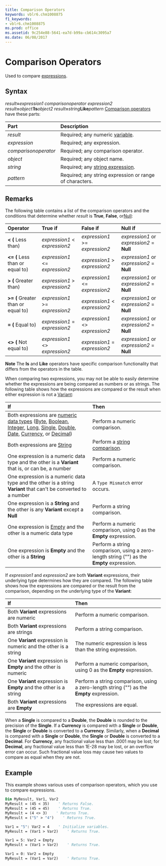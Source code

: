 ```yaml
---
title: Comparison Operators
keywords: vblr6.chm1008875
f1_keywords:
- vblr6.chm1008875
ms.prod: office
ms.assetid: 9c254e88-5641-ea7d-b99a-cb614c3095a7
ms.date: 06/08/2017
---
```



# Comparison Operators



Used to compare [expressions](../../Glossary/vbe-glossary.md#expression).

## Syntax

_result_**=**_expression1_ _comparisonoperator_ _expression2_
 _result_**=**_object1_**Is**_object2_
 _result_**=**_string_**Like**_pattern_
[Comparison operators](../../Glossary/vbe-glossary.md#comparison-operator) have these parts:


|**Part**|**Description**|
|:-----|:-----|
| _result_|Required; any numeric [variable](../../Glossary/vbe-glossary.md#variable).|
| _expression_|Required; any expression.|
| _comparisonoperator_|Required; any comparison operator.|
| _object_|Required; any object name.|
| _string_|Required; any [string expression](../../Glossary/vbe-glossary.md#string-expression).|
| _pattern_|Required; any string expression or range of characters.|

## Remarks

The following table contains a list of the comparison operators and the conditions that determine whether  _result_ is **True**, **False**, or[Null](../../Glossary/vbe-glossary.md#null):


|**Operator**|**True if**|**False if**|**Null if**|
|:-----|:-----|:-----|:-----|
|**&lt; (** Less than)| _expression1_ < _expression2_| _expression1_ >= _expression2_| _expression1_ or _expression2_ = **Null**|
|**&lt;= (** Less than or equal to)| _expression1_ <= _expression2_| _expression1_ > _expression2_| _expression1_ or _expression2_ = **Null**|
|**> (** Greater than)| _expression1_ > _expression2_| _expression1_ <= _expression2_| _expression1_ or _expression2_ = **Null**|
|**>= (** Greater than or equal to)| _expression1_ >= _expression2_| _expression1_ < _expression2_| _expression1_ or _expression2_ = **Null**|
|**= (** Equal to)| _expression1_ = _expression2_| _expression1_ <> _expression2_| _expression1_ or _expression2_ = **Null**|
|**&lt;> (** Not equal to)| _expression1_ <> _expression2_| _expression1_ = _expression2_| _expression1_ or _expression2_ = **Null**|

 **Note**  The  **Is** and **Like** operators have specific comparison functionality that differs from the operators in the table.

When comparing two expressions, you may not be able to easily determine whether the expressions are being compared as numbers or as strings. The following table shows how the expressions are compared or the result when either expression is not a [Variant](../../Glossary/vbe-glossary.md#variant-data-type):


|**If**|**Then**|
|:-----|:-----|
|Both expressions are [numeric data types](../../Glossary/vbe-glossary.md#numeric-data-type) ([Byte](../../Glossary/vbe-glossary.md#byte-data-type), [Boolean](../../Glossary/vbe-glossary.md#boolean-data-type), [Integer](../../Glossary/vbe-glossary.md#integer-data-type), [Long](../../Glossary/vbe-glossary.md#long-data-type), [Single](../../Glossary/vbe-glossary.md#single-data-type), [Double](../../Glossary/vbe-glossary.md#double-data-type), [Date](../../Glossary/vbe-glossary.md#date-data-type), [Currency](../../Glossary/vbe-glossary.md#currency-data-type), or [Decimal](../../Glossary/vbe-glossary.md#decimal-data-type))|Perform a numeric comparison.|
|Both expressions are [String](../../Glossary/vbe-glossary.md#string-data-type)|Perform a [string comparison](../../Glossary/vbe-glossary.md#string-comparison).|
|One expression is a numeric data type and the other is a  **Variant** that is, or can be, a number|Perform a numeric comparison.|
|One expression is a numeric data type and the other is a string  **Variant** that can't be converted to a number|A  `Type Mismatch` error occurs.|
|One expression is a  **String** and the other is any **Variant** except a **Null**|Perform a string comparison.|
|One expression is [Empty](../../Glossary/vbe-glossary.md#empty) and the other is a numeric data type|Perform a numeric comparison, using 0 as the  **Empty** expression.|
|One expression is  **Empty** and the other is a **String**|Perform a string comparison, using a zero-length string ("") as the  **Empty** expression.|

If  _expression1_ and _expression2_ are both **Variant** expressions, their underlying type determines how they are compared. The following table shows how the expressions are compared or the result from the comparison, depending on the underlying type of the **Variant**:


|**If**|**Then**|
|:-----|:-----|
|Both  **Variant** expressions are numeric|Perform a numeric comparison.|
|Both  **Variant** expressions are strings|Perform a string comparison.|
|One  **Variant** expression is numeric and the other is a string|The numeric expression is less than the string expression.|
|One  **Variant** expression is **Empty** and the other is numeric|Perform a numeric comparison, using 0 as the  **Empty** expression.|
|One  **Variant** expression is **Empty** and the other is a string|Perform a string comparison, using a zero-length string ("") as the  **Empty** expression.|
|Both  **Variant** expressions are **Empty**|The expressions are equal.|

When a  **Single** is compared to a **Double**, the **Double** is rounded to the precision of the **Single**.
If a  **Currency** is compared with a **Single** or **Double**, the **Single** or **Double** is converted to a **Currency**. Similarly, when a **Decimal** is compared with a **Single** or **Double**, the **Single** or **Double** is converted to a **Decimal**. For **Currency**, any fractional value less than .0001 may be lost; for **Decimal**, any fractional value less than 1E-28 may be lost, or an overflow error can occur. Such fractional value loss may cause two values to compare as equal when they are not.

## Example

This example shows various uses of comparison operators, which you use to compare expressions.


```vb
Dim MyResult, Var1, Var2
MyResult = (45 < 35)    ' Returns False.
MyResult = (45 = 45)    ' Returns True.
MyResult = (4 <> 3)    ' Returns True.
MyResult = ("5" > "4")    ' Returns True.

Var1 = "5": Var2 = 4    ' Initialize variables.
MyResult = (Var1 > Var2)    ' Returns True.

Var1 = 5: Var2 = Empty
MyResult = (Var1 > Var2)    ' Returns True.

Var1 = 0: Var2 = Empty
MyResult = (Var1 = Var2)    ' Returns True.

```


